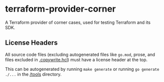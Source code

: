 # terraform-provider-corner
A Terraform provider of corner cases, used for testing Terraform and its SDK.

## License Headers

All source code files (excluding autogenerated files like `go.mod`, prose, and files excluded in [.copywrite.hcl](.copywrite.hcl)) must have a license header at the top.

This can be autogenerated by running `make generate` or running `go generate ./...` in the [/tools](/tools) directory.
